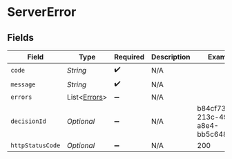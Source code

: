 # ServerError


## Fields

| Field                                         | Type                                          | Required                                      | Description                                   | Example                                       |
| --------------------------------------------- | --------------------------------------------- | --------------------------------------------- | --------------------------------------------- | --------------------------------------------- |
| `code`                                        | *String*                                      | :heavy_check_mark:                            | N/A                                           |                                               |
| `message`                                     | *String*                                      | :heavy_check_mark:                            | N/A                                           |                                               |
| `errors`                                      | List<[Errors](../../models/shared/Errors.md)> | :heavy_minus_sign:                            | N/A                                           |                                               |
| `decisionId`                                  | *Optional<String>*                            | :heavy_minus_sign:                            | N/A                                           | b84cf736-213c-4932-a8e4-bb5c648f1b4d          |
| `httpStatusCode`                              | *Optional<String>*                            | :heavy_minus_sign:                            | N/A                                           | 200                                           |